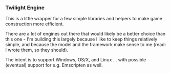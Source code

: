 ### Twilight Engine ###

This is a little wrapper for a few simple libraries and helpers to make game construction more efficient.

There are a lot of engines out there that would likely be a better choice than this one - I'm building this
largely because I like to keep things relatively simple, and because the model and the framework make sense
to me (read: I wrote them, so they should).

The intent is to support Windows, OS/X, and Linux ... with possible (eventual) support for e.g. Emscripten
as well.
